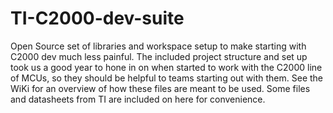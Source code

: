 # TI-C2000-dev-suite
Open Source set of libraries and workspace setup to make starting with C2000 dev much less painful. The included project structure and set up took us a good year to hone in on when started to work with the C2000 line of MCUs, so they should be helpful to teams starting out with them. See the WiKi for an overview of how these files are meant to be used. Some files and datasheets from TI are included on here for convenience. 
